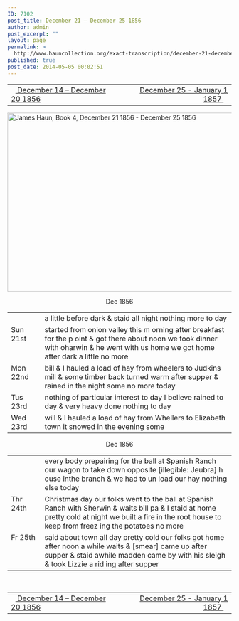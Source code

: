 ```yaml
---
ID: 7102
post_title: December 21 – December 25 1856
author: admin
post_excerpt: ""
layout: page
permalink: >
  http://www.hauncollection.org/exact-transcription/december-21-december-25-1856/
published: true
post_date: 2014-05-05 00:02:51
---
```

<table style="width: 100%;" align="center">
<tbody>
<tr>
<td width="50%"><a href="http://www.hauncollection.org/version-2/version-ii-series-i/december-14-december-20-1856/"><img src="https://lh3.googleusercontent.com/-EFJpxxNiPNw/VqgtWBCZrMI/AAAAAAAAAFU/WfY4lPFWWkg/s800-Ic42/Soeb-Plain-Arrows-8-10px.png" alt="" width="10" height="10" /> December 14 – December 20 1856</a></td>
<td style="text-align: right;"><a href="http://www.hauncollection.org/version-2/version-ii-series-i/december-25-january-1-1857/"> December 25 - January 1 1857 <img src="https://lh3.googleusercontent.com/-67k0cYlpXHw/VqgtWKz1MXI/AAAAAAAAAFU/k9PW_Piyurk/s800-Ic42/Soeb-Plain-Arrows-5-10px.png" alt="" width="10" height="10" /></a></td>
</tr>
</tbody>
</table>
<a href="http://www.hauncollection.org/wp-content/uploads/James Haun/Book4/jh_bk4_09_December 21 1856 - December 25 1856.JPG" target="_blank" rel="noopener"><img class="alignnone wp-image-3724 size-large" src="http://www.hauncollection.org/wp-content/uploads/James Haun/Book4/jh_bk4_09_December 21 1856 - December 25 1856-1024x682.jpg" alt="James Haun, Book 4, December 21 1856 - December 25 1856" width="604" height="402" /></a>
<p style="text-align: center;">Dec 1856</p>

<table>
<tbody>
<tr>
<td valign="top" width="15%"></td>
<td width="85%">a little before dark &amp; staid all
night nothing more to day</td>
</tr>
<tr>
<td valign="top">Sun
21st</td>
<td>started from onion valley this m
orning after breakfast for the p
oint &amp; got there about noon we
took dinner with oharwin &amp; he
went with us home we got home
after dark a little no more</td>
</tr>
<tr>
<td valign="top">Mon
22nd</td>
<td>bill &amp; I hauled a load of hay
from wheelers to Judkins mill
&amp; some timber back turned
warm after supper &amp; rained in
the night some no more today</td>
</tr>
<tr>
<td valign="top">Tus
23rd</td>
<td>nothing of particular interest
to day I believe rained to day &amp;
very heavy done nothing to day</td>
</tr>
<tr>
<td valign="top">Wed
23rd</td>
<td>will &amp; I hauled a load of hay from
Whellers to Elizabeth town it
snowed in the evening some</td>
</tr>
</tbody>
</table>
<p style="text-align: center;">Dec 1856</p>

<table>
<tbody>
<tr>
<td valign="top" width="15%"></td>
<td width="85%">every body prepairing for the ball
at Spanish Ranch our wagon
to take down opposite [illegible: Jeubra] h
ouse inthe branch &amp; we had to un
load our hay nothing else today</td>
</tr>
<tr>
<td valign="top">Thr
24th</td>
<td>Christmas day our folks went
to the ball at Spanish Ranch
with Sherwin &amp; waits bill pa
&amp; I staid at home pretty cold
at night we built a fire in the
root house to keep from freez
ing the potatoes no more</td>
</tr>
<tr>
<td valign="top">Fr
25th</td>
<td>said about town all day pretty
cold our folks got home after
noon a while waits &amp; [smear]
came up after supper &amp; staid
awhile madden came by with
his sleigh &amp; took Lizzie a rid
ing after supper</td>
</tr>
</tbody>
</table>
&nbsp;
<table style="width: 100%;" align="center">
<tbody>
<tr>
<td width="50%"><a href="http://www.hauncollection.org/version-2/version-ii-series-i/december-14-december-20-1856/"><img src="https://lh3.googleusercontent.com/-EFJpxxNiPNw/VqgtWBCZrMI/AAAAAAAAAFU/WfY4lPFWWkg/s800-Ic42/Soeb-Plain-Arrows-8-10px.png" alt="" width="10" height="10" /> December 14 – December 20 1856</a></td>
<td style="text-align: right;"><a href="http://www.hauncollection.org/version-2/version-ii-series-i/december-25-january-1-1857/"> December 25 - January 1 1857 <img src="https://lh3.googleusercontent.com/-67k0cYlpXHw/VqgtWKz1MXI/AAAAAAAAAFU/k9PW_Piyurk/s800-Ic42/Soeb-Plain-Arrows-5-10px.png" alt="" width="10" height="10" /></a></td>
</tr>
</tbody>
</table>